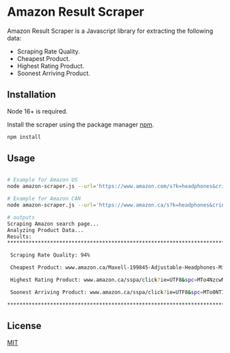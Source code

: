 # Amazon Result Scraper

Amazon Result Scraper is a Javascript library for extracting the following data:

- Scraping Rate Quality.
- Cheapest Product.
- Highest Rating Product.
- Soonest Arriving Product.

## Installation

Node 16+ is required.

Install the scraper using the package manager [npm](https://nodejs.org/en/download/).

```bash
npm install
```

## Usage

```bash

# Example for Amazon US
node amazon-scraper.js --url='https://www.amazon.com/s?k=headphones&crid=VS7GDL0WY0ZR&sprefix=headphones%2Caps%2C522&ref=nb_sb_noss_2'

# Example for Amazon CAN
node amazon-scraper.js --url='https://www.amazon.ca/s?k=headphones&crid=RTA3XZQLNO7X&sprefix=head%2Caps%2C111&ref=nb_sb_ss_ts-doa-p_1_4'

# outputs
Scraping Amazon search page...
Analyzing Product Data...
Results:
*********************************************************************************************************

 Scraping Rate Quality: 94%

 Cheapest Product: www.amazon.ca/Maxell-199845-Adjustable-Headphones-Microphone/dp/B09JT2ZL8C/ref=sr_1_33?crid=RTA3XZQLNO7X&keywords=headphones&qid=1694196257&sprefix=head%2Caps%2C111&sr=8-33

 Highest Rating Product: www.amazon.ca/sspa/click?ie=UTF8&spc=MTo4NzcwMDEzNjE2MDU2MTU6MTY5NDE5NjI1NzpzcF9zZWFyY2hfdGhlbWF0aWM6MzAwMDQyMDE2NTc3NzAyOjo0Ojo&url=%2FBluetooth-Headphones-Cancelling-Waterproof-Earphones%2Fdp%2FB0CC5QW1X2%2Fref%3Dsxin_17_pa_sp_search_thematic_sspa%3Fcontent-id%3Damzn1.sym.fff4d389-5f12-4a3d-bbdb-de5278b37977%253Aamzn1.sym.fff4d389-5f12-4a3d-bbdb-de5278b37977%26crid%3DRTA3XZQLNO7X%26cv_ct_cx%3Dheadphones%26keywords%3Dheadphones%26pd_rd_i%3DB0CC5QW1X2%26pd_rd_r%3D73dc2840-74d4-4e49-badd-efd80f0ee09a%26pd_rd_w%3DtmsfG%26pd_rd_wg%3D1XP5D%26pf_rd_p%3Dfff4d389-5f12-4a3d-bbdb-de5278b37977%26pf_rd_r%3DXJGFH8FFQ5BS3DPPN6XF%26qid%3D1694196257%26sbo%3DRZvfv%252F%252FHxDF%252BO5021pAnSA%253D%253D%26sprefix%3Dhead%252Caps%252C111%26sr%3D1-5-acb80629-ce74-4cc5-9423-11e8801573fb-spons%26sp_csd%3Dd2lkZ2V0TmFtZT1zcF9zZWFyY2hfdGhlbWF0aWM%26psc%3D1

 Soonest Arriving Product: www.amazon.ca/sspa/click?ie=UTF8&spc=MTo0NTIzODgxODYxMTM1NjE1OjE2OTQxOTYyNTc6c3BfYXRmOjMwMDAyNzM4MjE5NTIwMjo6MDo6&url=%2Fsoundcore-Cancelling-Headphones-Bluetooth-Transparency%2Fdp%2FB0C3HCD34R%2Fref%3Dsr_1_2_sspa%3Fcrid%3DRTA3XZQLNO7X%26keywords%3Dheadphones%26qid%3D1694196257%26sprefix%3Dhead%252Caps%252C111%26sr%3D8-2-spons%26sp_csd%3Dd2lkZ2V0TmFtZT1zcF9hdGY%26psc%3D1

*********************************************************************************************************
```

## License

[MIT](https://choosealicense.com/licenses/mit/)
